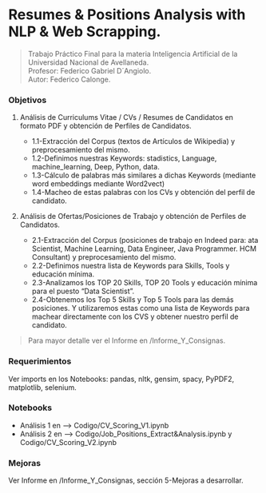 # Resumes & Positions Analysis with NLP & Web Scrapping.

>Trabajo Práctico Final para la materia Inteligencia Artificial de la Universidad Nacional de Avellaneda.  
>Profesor: Federico Gabriel D´Angiolo.  
>Autor: Federico Calonge.

### Objetivos

1.	Análisis de Curriculums Vitae / CVs / Resumes de Candidatos en formato PDF y obtención de Perfiles de Candidatos. 
	* 1.1-Extracción del Corpus (textos de Artículos de Wikipedia) y preprocesamiento del mismo.
	* 1.2-Definimos nuestras Keywords: stadistics, Language, machine_learning, Deep, Python, data.
	* 1.3-Cálculo de palabras más similares a dichas Keywords (mediante word embeddings mediante Word2vect)
	* 1.4-Macheo de estas palabras con los CVs y obtención del perfil de candidato. 

2.	Análisis de Ofertas/Posiciones de Trabajo y obtención de Perfiles de Candidatos. 
	* 2.1-Extracción del Corpus (posiciones de trabajo en Indeed para: ata Scientist, Machine Learning, Data Engineer, Java Programmer. HCM Consultant) y 	preprocesamiento del mismo.
	* 2.2-Definimos nuestra lista de Keywords para Skills, Tools y educación mínima.
	* 2.3-Analizamos los TOP 20 Skills, TOP 20 Tools y educación mínima para el puesto “Data Scientist”.  
	* 2.4-Obtenemos los Top 5 Skills y Top 5 Tools para las demás posiciones. Y utilizaremos estas como una lista de Keywords para
	machear directamente con los CVS y obtener nuestro perfil de candidato. 

>Para mayor detalle ver el Informe en /Informe_Y_Consignas.

### Requerimientos

Ver imports en los Notebooks: pandas, nltk, gensim, spacy, PyPDF2, matplotlib, selenium.

### Notebooks

* Análisis 1 en --> Codigo/CV_Scoring_V1.ipynb
* Análisis 2 en --> Codigo/Job_Positions_Extract&Analysis.ipynb y Codigo/CV_Scoring_V2.ipynb

### Mejoras

Ver Informe en /Informe_Y_Consignas, sección 5-Mejoras a desarrollar.